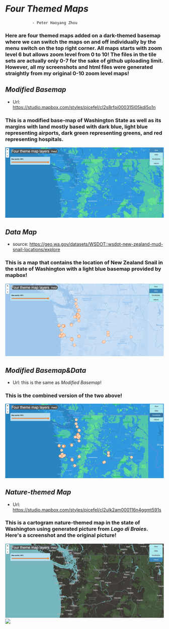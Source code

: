 # *Four Themed Maps*
                - Peter Haoyang Zhou
                
### Here are four themed maps added on a dark-themed basemap where we can switch the maps on and off individually by the menu switch on the top right corner. All maps starts with zoom level 6 but allows zoom level from 0 to 10! The files in the tile sets are actually only 0-7 for the sake of github uploading limit. However, all my screenshots and html files were generated straightly from my original 0-10 zoom level maps!

## *Modified Basemap*
- Url: https://studio.mapbox.com/styles/picefel/cl2s8rfpi000315l05kdi5o1n
### This is a modified base-map of Washington State as well as its margins with land mostly based with dark blue, light blue representing airports, dark green representing greens, and red representing hospitals.
![](./imgs/MB.png)


## *Data Map*
- source: https://geo.wa.gov/datasets/WSDOT::wsdot-new-zealand-mud-snail-locations/explore
### This is a map that contains the location of New Zealand Snail in the state of Washington with a light blue basemap provided by mapbox!
![](./imgs/D.png)


## *Modified Basemap&Data*
- Url: this is the same as *Modified Basemap*!
### This is the combined version of the two above!
![](./imgs/MB&D.png)


## *Nature-themed Map*
- Url: https://studio.mapbox.com/styles/picefel/cl2ulk2am000116n4ggmt591s
### This is a cartogram nature-themed map in the state of Washington using generated picture from *Lago di Braies*. Here's a screenshot and the original picture!
![](./imgs/N.png)
![](./imgs/lagodibraies.png)


